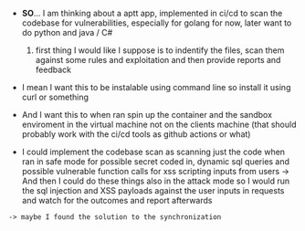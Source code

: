 
- **SO**... I am thinking about a aptt app, implemented in ci/cd to scan the codebase for vulnerabilities, especially for golang for now, later want to do python and java / C#
    1. first thing I would like I suppose is to indentify the files, scan them against some rules and exploitation and then provide reports and feedback
   
- I mean I want this to be instalable using command line so install it using curl or something
- And I want this to when ran spin up the container and the sandbox enviroment in the virtual machine not on the clients machine (that should probably work with the ci/cd tools as github actions or what)
 
- I could implement the codebase scan as scanning just the code when ran in safe mode for possible secret coded in, dynamic sql queries and possible vulnerable function calls for xss scripting inputs from users
    -> And then I could do these things also in the attack mode so I would run the sql injection and XSS payloads against the user inputs in requests and watch for the outcomes and report afterwards

<!-- TODO: Synchronize somehow the collecting of inputs and links so that it is done before testing starts... -->
    -> maybe I found the solution to the synchronization
